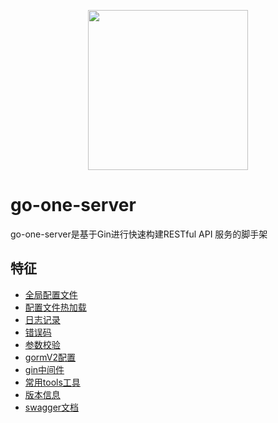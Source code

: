 <p align="center"><img src="https://user-images.githubusercontent.com/55381228/97401757-56c5ef80-192c-11eb-8822-67b458609093.png" width="256px"/></p>

# go-one-server
go-one-server是基于Gin进行快速构建RESTful API 服务的脚手架


## 特征

- [全局配置文件](https://github.com/togettoyou/go-one-server/blob/main/util/conf/conf.go)
- [配置文件热加载](https://github.com/togettoyou/go-one-server/blob/main/util/util.go)
- [日志记录](https://github.com/togettoyou/go-one-server/blob/main/util/logger/logger.go)
- [错误码](https://github.com/togettoyou/go-one-server/blob/main/util/errno/code.go)
- [参数校验](https://github.com/togettoyou/go-one-server/blob/main/util/validator/validate.go)
- [gormV2配置](https://github.com/togettoyou/go-one-server/blob/main/model/model.go)
- [gin中间件](https://github.com/togettoyou/go-one-server/blob/main/router/middleware/README.md)
- [常用tools工具](https://github.com/togettoyou/go-one-server/blob/main/util/tools/tools_test.go)
- [版本信息](https://github.com/togettoyou/go-one-server/blob/main/util/version/version.go)
- [swagger文档](https://github.com/togettoyou/go-one-server/tree/main/docs)
